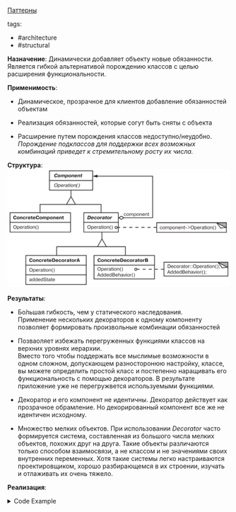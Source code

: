 [Паттерны](../../Patterns.md)

tags:

- #architecture
- #structural

**Назначение**: Динамически добавляет объекту новые обязанности. Является гибкой альтернативой порождению классов с целью расширения функциональности.

**Применимость**:

- Динамическое, прозрачное для клиентов добавление обязанностей объектам

- Реализация обязанностей, которые согут быть сняты с объекта

- Расширение путем порождения классов недоступно/неудобно.  
  _Порождение подклассов для поддержки всех возможных комбинаций приведет к стремительному росту их числа._

**Структура**:
<img src="./Decorator.png" alt="Decorator Structure">

**Результаты**:

- Бо́льшая гибкость, чем у статического наследования.  
  Применение нескольких декораторов к одному компоненту позволяет формировать произвольные комбинации обязанностей

- Позваоляет избежать перегруженных функциями классов на верхних уровнях иерархии.  
  Вместо того чтобы поддержать все мыслимые возможности в одном сложном, допускающем разносторонюю настройку, классе, вы можете определить простой класс и постепенно наращивать его функциональность с помощью декораторов. В результате приложение уже не перегружвется используемыми функциями.

- Декоратор и его компонент не идентичны. Декоратор действует как прозрачное обрамление. Но декорированный компонент все же не идентичен исходному.

- Множество мелких объектов. При использовании _Decorator_ часто формируется система, составленная из большого числа мелких объектов, похожих друг на друга. Такие объекты различаются только способом взаимосвязи, а не классом и не значениями своих внутренних переменных. Хотя такие системы легко настраиваются проектировщиком, хорошо разбирающемся в их строении, изучать и отлаживать их очень тяжело.

**Реализация**:

<details>
<summary>Code Example</summary>

```js
class VisualComponent {
	constructor() {}
	draw() {}
	resize() {}
	// ...
}

class Decorator extends VisualComponent {
	constructor(component) {
		super();
		this.component = component;
	}

	draw() {
		this.component.draw();
	}
	resize() {
		this.component.resize();
	}
}

class BorderedDecorator extends Decorator {
	constructor(component, width) {
		super(component);
		this.width = width;
	}

	drawBorder(width) {}

	draw() {
		this.component.draw();
		this.drawBorder(this.width);
	}
}

class ScrollDecorator extends Decorator {}
class DropShadowDecorator extends Decorator {}

// Usage (Compose)

class Window {
	// ...
	setContents(component) {}
	// ...
}
class TextView extends VisualComponent {
	constructor() {
		super();
	}
}

const window = new Window();
const textView = new TextView();

// default
window.setContents(textView);

// with Scroll and Border
window.setContents(new BorderedDecorator(new ScrollDecorator(textView), 1));
```

</details>

